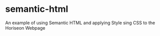 # semantic-html
An example of using Semantic HTML and applying Style sing CSS to the Horiseon Webpage
